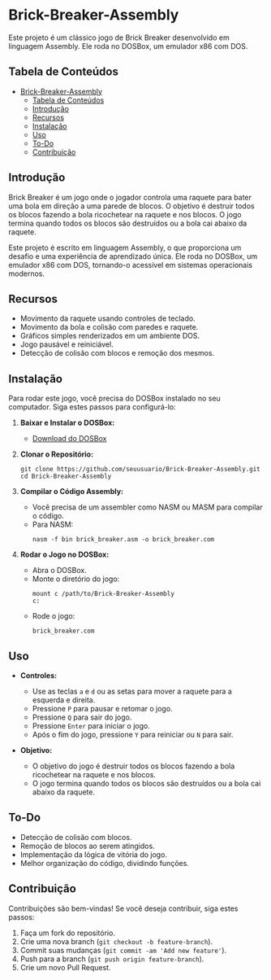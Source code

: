 # Brick-Breaker-Assembly

Este projeto é um clássico jogo de Brick Breaker desenvolvido em linguagem Assembly. Ele roda no DOSBox, um emulador x86 com DOS.

## Tabela de Conteúdos
- [Brick-Breaker-Assembly](#brick-breaker-assembly)
  - [Tabela de Conteúdos](#tabela-de-conteúdos)
  - [Introdução](#introdução)
  - [Recursos](#recursos)
  - [Instalação](#instalação)
  - [Uso](#uso)
  - [To-Do](#to-do)
  - [Contribuição](#contribuição)

## Introdução

Brick Breaker é um jogo onde o jogador controla uma raquete para bater uma bola em direção a uma parede de blocos. O objetivo é destruir todos os blocos fazendo a bola ricochetear na raquete e nos blocos. O jogo termina quando todos os blocos são destruídos ou a bola cai abaixo da raquete.

Este projeto é escrito em linguagem Assembly, o que proporciona um desafio e uma experiência de aprendizado única. Ele roda no DOSBox, um emulador x86 com DOS, tornando-o acessível em sistemas operacionais modernos.

## Recursos

- Movimento da raquete usando controles de teclado.
- Movimento da bola e colisão com paredes e raquete.
- Gráficos simples renderizados em um ambiente DOS.
- Jogo pausável e reiniciável.
- Detecção de colisão com blocos e remoção dos mesmos.

## Instalação

Para rodar este jogo, você precisa do DOSBox instalado no seu computador. Siga estes passos para configurá-lo:

1. **Baixar e Instalar o DOSBox:**
   - [Download do DOSBox](https://www.dosbox.com/download.php?main=1)

2. **Clonar o Repositório:**
    ```
    git clone https://github.com/seuusuario/Brick-Breaker-Assembly.git
    cd Brick-Breaker-Assembly
    ```

3. **Compilar o Código Assembly:**
   - Você precisa de um assembler como NASM ou MASM para compilar o código.
   - Para NASM:
     ```
     nasm -f bin brick_breaker.asm -o brick_breaker.com
     ```

4. **Rodar o Jogo no DOSBox:**
   - Abra o DOSBox.
   - Monte o diretório do jogo:
     ```
     mount c /path/to/Brick-Breaker-Assembly
     c:
     ```
   - Rode o jogo:
     ```
     brick_breaker.com
     ```

## Uso

- **Controles:**
  - Use as teclas `a` e `d` ou as setas para mover a raquete para a esquerda e direita.
  - Pressione `P` para pausar e retomar o jogo.
  - Pressione `Q` para sair do jogo.
  - Pressione `Enter` para iniciar o jogo.
  - Após o fim do jogo, pressione `Y` para reiniciar ou `N` para sair.

- **Objetivo:**
  - O objetivo do jogo é destruir todos os blocos fazendo a bola ricochetear na raquete e nos blocos.
  - O jogo termina quando todos os blocos são destruídos ou a bola cai abaixo da raquete.

## To-Do

- Detecção de colisão com blocos.
- Remoção de blocos ao serem atingidos.
- Implementação da lógica de vitória do jogo.
- Melhor organização do código, dividindo funções.

## Contribuição

Contribuições são bem-vindas! Se você deseja contribuir, siga estes passos:

1. Faça um fork do repositório.
2. Crie uma nova branch (`git checkout -b feature-branch`).
3. Commit suas mudanças (`git commit -am 'Add new feature'`).
4. Push para a branch (`git push origin feature-branch`).
5. Crie um novo Pull Request.